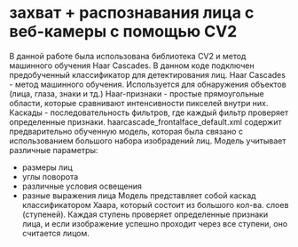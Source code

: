 # захват + распознавания лица с веб-камеры с помощью CV2

В данной работе была использована библиотека CV2 и метод машинного обучения Haar Cascades.
В данном коде подключен предобученный классификатор для детектирования лиц.
Haar Cascades - метод машинного обучения. Используется для обнаружения объектов (лица, глаза, знаки и тд.)
Haar-признаки - простые прямоугольные области, которые сравнивают интенсивности пикселей внутри них.
Каскады - последовательность фильтров, где каждый фильтр проверяет определенные признаки. 
haarcascade_frontalface_default.xml содержит предварительно обученную модель, которая была связано с использованием большого набора изобрадений лиц. Модель учитывает различные параметры: 
- размеры лиц
- углы поворота
- различные условия освещения
- разные выражения лица
Модель представляет собой каскад классификатором Хаара, который состоит из большого кол-ва. слоев (ступеней). Каждая ступень проверяет определенные признаки лица, и если изображение успешно проходит через все ступени, оно считается лицом.
